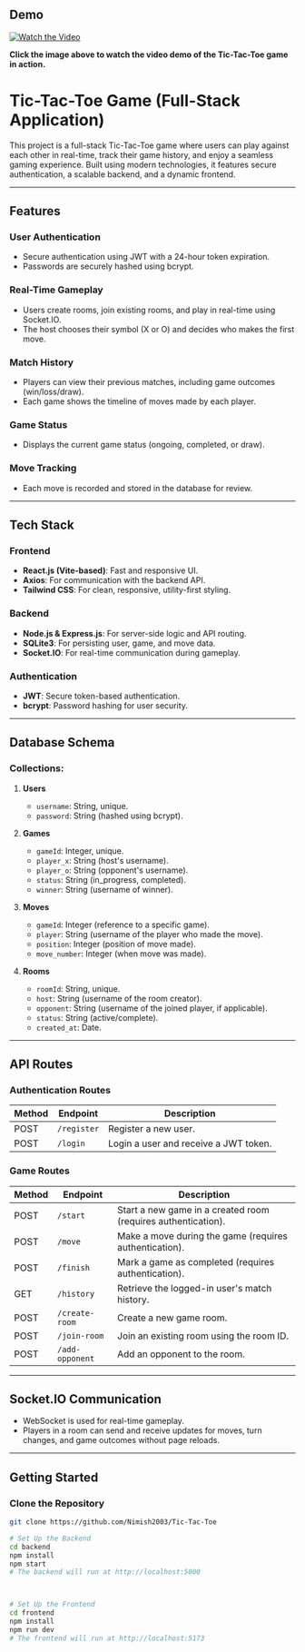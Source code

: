 ## Demo

[![Watch the Video](https://via.placeholder.com/800x450?text=Click+to+Watch+Demo)](https://drive.google.com/file/d/1WQSnP76bNAvFrot2JZVsCm2sKgrkZOxc/view)

**Click the image above to watch the video demo of the Tic-Tac-Toe game in action.**
# Tic-Tac-Toe Game (Full-Stack Application)

This project is a full-stack Tic-Tac-Toe game where users can play against each other in real-time, track their game history, and enjoy a seamless gaming experience. Built using modern technologies, it features secure authentication, a scalable backend, and a dynamic frontend.

---

## Features

### User Authentication
- Secure authentication using JWT with a 24-hour token expiration.
- Passwords are securely hashed using bcrypt.

### Real-Time Gameplay
- Users create rooms, join existing rooms, and play in real-time using Socket.IO.
- The host chooses their symbol (X or O) and decides who makes the first move.

### Match History
- Players can view their previous matches, including game outcomes (win/loss/draw).
- Each game shows the timeline of moves made by each player.

### Game Status
- Displays the current game status (ongoing, completed, or draw).

### Move Tracking
- Each move is recorded and stored in the database for review.

---

## Tech Stack

### Frontend
- **React.js (Vite-based)**: Fast and responsive UI.
- **Axios**: For communication with the backend API.
- **Tailwind CSS**: For clean, responsive, utility-first styling.

### Backend
- **Node.js & Express.js**: For server-side logic and API routing.
- **SQLite3**: For persisting user, game, and move data.
- **Socket.IO**: For real-time communication during gameplay.

### Authentication
- **JWT**: Secure token-based authentication.
- **bcrypt**: Password hashing for user security.

---

## Database Schema

### Collections:
1. **Users**
   - `username`: String, unique.
   - `password`: String (hashed using bcrypt).

2. **Games**
   - `gameId`: Integer, unique.
   - `player_x`: String (host's username).
   - `player_o`: String (opponent's username).
   - `status`: String (in_progress, completed).
   - `winner`: String (username of winner).

3. **Moves**
   - `gameId`: Integer (reference to a specific game).
   - `player`: String (username of the player who made the move).
   - `position`: Integer (position of move made).
   - `move_number`: Integer (when move was made).

4. **Rooms**
   - `roomId`: String, unique.
   - `host`: String (username of the room creator).
   - `opponent`: String (username of the joined player, if applicable).
   - `status`: String (active/complete).
   - `created_at`: Date.

---

## API Routes

### Authentication Routes
| Method | Endpoint       | Description                     |
|--------|----------------|---------------------------------|
| POST   | `/register`    | Register a new user.           |
| POST   | `/login`       | Login a user and receive a JWT token. |

### Game Routes
| Method | Endpoint          | Description                                             |
|--------|-------------------|---------------------------------------------------------|
| POST   | `/start`          | Start a new game in a created room (requires authentication). |
| POST   | `/move`           | Make a move during the game (requires authentication).  |
| POST   | `/finish`         | Mark a game as completed (requires authentication).     |
| GET    | `/history`        | Retrieve the logged-in user's match history.           |
| POST   | `/create-room`    | Create a new game room.                                 |
| POST   | `/join-room`      | Join an existing room using the room ID.               |
| POST   | `/add-opponent`   | Add an opponent to the room.                           |

---

## Socket.IO Communication
- WebSocket is used for real-time gameplay.
- Players in a room can send and receive updates for moves, turn changes, and game outcomes without page reloads.

---

## Getting Started

### Clone the Repository
```bash
git clone https://github.com/Nimish2003/Tic-Tac-Toe

# Set Up the Backend
cd backend
npm install
npm start
# The backend will run at http://localhost:5000



# Set Up the Frontend
cd frontend
npm install
npm run dev
# The frontend will run at http://localhost:5173
